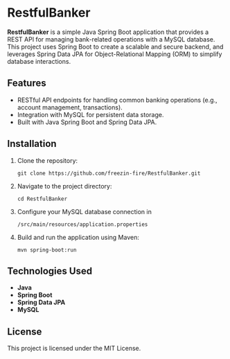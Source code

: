 # RestfulBanker

**RestfulBanker** is a simple Java Spring Boot application that provides a REST API for managing bank-related operations with a MySQL database. This project uses Spring Boot to create a scalable and secure backend, and leverages Spring Data JPA for Object-Relational Mapping (ORM) to simplify database interactions.

## Features

-   RESTful API endpoints for handling common banking operations (e.g., account management, transactions).
-   Integration with MySQL for persistent data storage.
-   Built with Java Spring Boot and Spring Data JPA.

## Installation

1.  Clone the repository:
    ```
    git clone https://github.com/freezin-fire/RestfulBanker.git
    ``` 
    
2.  Navigate to the project directory:
    
    `cd RestfulBanker` 
    
3.  Configure your MySQL database connection in 				

 	`/src/main/resources/application.properties`
5.  Build and run the application using Maven:
    
    `mvn spring-boot:run` 
    

## Technologies Used

-   **Java**
-   **Spring Boot**
-   **Spring Data JPA**
-   **MySQL**

## License

This project is licensed under the MIT License.
